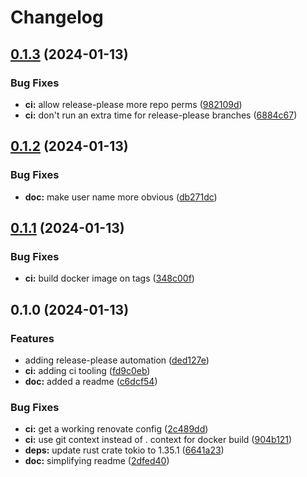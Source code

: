 # Changelog

## [0.1.3](https://github.com/hef/easy-webfinger/compare/v0.1.2...v0.1.3) (2024-01-13)


### Bug Fixes

* **ci:** allow release-please more repo perms ([982109d](https://github.com/hef/easy-webfinger/commit/982109d728c571d4fa6e38ad3dd81460c36e240b))
* **ci:** don't run an extra time for release-please branches ([6884c67](https://github.com/hef/easy-webfinger/commit/6884c67228923dcf1634d07189ebddd2693b85fd))

## [0.1.2](https://github.com/hef/easy-webfinger/compare/v0.1.1...v0.1.2) (2024-01-13)


### Bug Fixes

* **doc:** make user name more obvious ([db271dc](https://github.com/hef/easy-webfinger/commit/db271dcaccf26162cf452df07f5c0b8de6a0f0a5))

## [0.1.1](https://github.com/hef/easy-webfinger/compare/v0.1.0...v0.1.1) (2024-01-13)


### Bug Fixes

* **ci:** build docker image on tags ([348c00f](https://github.com/hef/easy-webfinger/commit/348c00fe5fc00ab9d750045577b3ad670b799b9f))

## 0.1.0 (2024-01-13)


### Features

* adding release-please automation ([ded127e](https://github.com/hef/easy-webfinger/commit/ded127e831ce9e8895313e8a7b96dab873741bd8))
* **ci:** adding ci tooling ([fd9c0eb](https://github.com/hef/easy-webfinger/commit/fd9c0eb2f4cd03e7af623ce2ae0cc22744bbac7d))
* **doc:** added a readme ([c6dcf54](https://github.com/hef/easy-webfinger/commit/c6dcf5476bbadfc7d38520960892d52be7d092be))


### Bug Fixes

* **ci:** get a working renovate config ([2c489dd](https://github.com/hef/easy-webfinger/commit/2c489dd8b3cc565c362735f7ae4a48845445b976))
* **ci:** use git context instead of . context for docker build ([904b121](https://github.com/hef/easy-webfinger/commit/904b1210eb3fdecf83d8f73743633d09ff66ba74))
* **deps:** update rust crate tokio to 1.35.1 ([6641a23](https://github.com/hef/easy-webfinger/commit/6641a23547af7af160ee7ae6e410ee4410cd7552))
* **doc:** simplifying readme ([2dfed40](https://github.com/hef/easy-webfinger/commit/2dfed4079a0679c9949ac162635a07fb1a62cc42))
